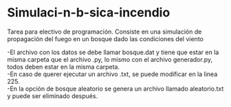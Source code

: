 # Simulaci-n-b-sica-incendio
Tarea para electivo de programación. Consiste en una simulación de propagación del fuego en un bosque dado las condiciones del viento


-El archivo con los datos se debe llamar bosque.dat y tiene que estar en la misma carpeta que el archivo .py, lo mismo con el archivo generador.py, todos deben estar en la misma carpeta. <br>
-En caso de querer ejecutar un archivo .txt, se puede modificar en la linea 225.<br>
-En la opción de bosque aleatorio se genera un archivo llamado aleatorio.txt y puede ser eliminado después.<br>
